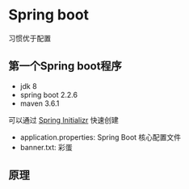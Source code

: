 # Spring boot

习惯优于配置

## 第一个Spring boot程序

- jdk 8
- spring boot 2.2.6
- maven 3.6.1

可以通过 [Spring Initializr](https://start.spring.io/) 快速创建

- application.properties: Spring Boot 核心配置文件
- banner.txt: 彩蛋

## 原理
